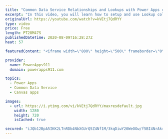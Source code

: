 ```yaml
---
title: "Common Data Service Relationships and Lookups with Power Apps canvas apps"
excerpt: "In this video, you will learn how to setup and use Lookup columns in the Common Data Service aka CDS aka Dataflex. We talk about Filter, Patch, Collections, Forms, and more all while helping you build better relationships in your Power Apps Canvas Apps. I also skip all of the \"relationship\" jokes I wanted"
originalUrl: https://youtube.com/watch?v=kVEtj7QdRYY
type: video
price: Free
length: PT28M47S
publishedDateTime: 2020-08-09T16:28:27Z
heat: 57

featuredContent: "<iframe width=\"800\" height=\"500\" frameborder=\"0\" src=\"https://www.youtube.com/embed/kVEtj7QdRYY\" allow=\"accelerometer; autoplay; encrypted-media; gyroscope; picture-in-picture\" allowfullscreen></iframe>"

provider:
  name: PowerApps911
  domain: powerapps911.com

topics:
  - Power Apps
  - Common Data Service
  - Canvas apps

images:
  - url: https://i.ytimg.com/vi/kVEtj7QdRYY/maxresdefault.jpg
    width: 1280
    height: 720
    isCached: true

secured: "iJQb12BpA5IKK2LTnRDb4NbXGUrQ5Z4Nf1M/3kqDiwY20WeOOw/f5BI4NrAkrhEQ/NuYArwwAEG4ZfpjdS57INg5FghKbueSbMMAktIAqEZOGCiB/eIuJVSte9/xCw/a75I3hSrtZNYCu6919VeTel/raugwzBTAByT0Fk/JKARaFeAh9wC/WaBciKNeY2YvJiHYXtZt1jCO00EjDZmw3nQrNmnab8yrXULycV4u1w9cxfgQHv028MrVE3VtaT1BccJn3qAPJuQIJmPx/xNuggJLDPC+dmb6eC0tMv67OcqxkR2MLhaTt6tj6/gS7m4vYYLZ619WsvMy7RznySVqzG6VuJL4SOG4zz7733QOU2zJJHNbKImXhnmioZ2mziFl8QFp4C+/iPBXC4goZ5m3WK5D/Gg2YTxTw0K+p4vNv9U=;Am6LLUlY1Zdo8DBwl1MtGQ=="
---
```


